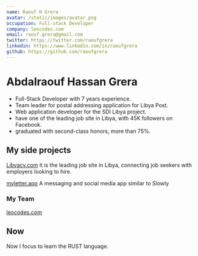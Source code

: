 ```yaml
---
name: Raouf H Grera
avatar: /static/images/avatar.png
occupation: Full-stack Developer
company: leocodes.com
email: raouf.grera@gmail.com
twitter: https://twitter.com/raoufgrera
linkedin: https://www.linkedin.com/in/raoufgrera
github: https://github.com/raoufgrera
---
```


# Abdalraouf Hassan Grera

* Full-Stack Developer with 7 years experience.
* Team leader for postal addressing application for Libya Post.
* Web application developer for the SDI Libya project.
* have one of the leading job site in Libya, with 45K followers on Facebook.
* graduated with second-class honors, more than 75%.

## My side projects

[Libyacv.com](https://libyacv.com/)
it is the leading job site in Libya, connecting job seekers with employers looking to hire.

[myletter.app](https://myletter.app/)
A messaging and social media app similar to Slowly

### My Team

[leocodes.com](https://leocodes.com/)

## Now

Now I focus to learn the RUST language.
